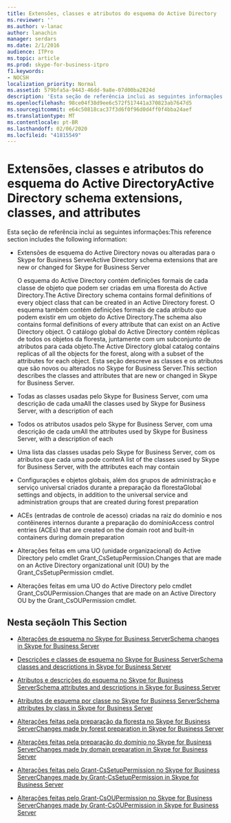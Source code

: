 ```yaml
---
title: Extensões, classes e atributos do esquema do Active Directory
ms.reviewer: ''
ms.author: v-lanac
author: lanachin
manager: serdars
ms.date: 2/1/2016
audience: ITPro
ms.topic: article
ms.prod: skype-for-business-itpro
f1.keywords:
- NOCSH
localization_priority: Normal
ms.assetid: 579bfa5a-9443-46dd-9a8e-07d00ba2824d
description: 'Esta seção de referência inclui as seguintes informações:'
ms.openlocfilehash: 98ce04f38d9ee6c572f517441a370823ab7647d5
ms.sourcegitcommit: e64c50818cac37f3d6f0f96d0d4ff0f4bba24aef
ms.translationtype: MT
ms.contentlocale: pt-BR
ms.lasthandoff: 02/06/2020
ms.locfileid: "41815549"
---
```

# <a name="active-directory-schema-extensions-classes-and-attributes"></a><span data-ttu-id="973e1-103">Extensões, classes e atributos do esquema do Active Directory</span><span class="sxs-lookup"><span data-stu-id="973e1-103">Active Directory schema extensions, classes, and attributes</span></span>
 
<span data-ttu-id="973e1-104">Esta seção de referência inclui as seguintes informações:</span><span class="sxs-lookup"><span data-stu-id="973e1-104">This reference section includes the following information:</span></span> 
  
- <span data-ttu-id="973e1-105">Extensões de esquema do Active Directory novas ou alteradas para o Skype for Business Server</span><span class="sxs-lookup"><span data-stu-id="973e1-105">Active Directory schema extensions that are new or changed for Skype for Business Server</span></span>
    
    <span data-ttu-id="973e1-106">O esquema do Active Directory contém definições formais de cada classe de objeto que podem ser criadas em uma floresta do Active Directory.</span><span class="sxs-lookup"><span data-stu-id="973e1-106">The Active Directory schema contains formal definitions of every object class that can be created in an Active Directory forest.</span></span> <span data-ttu-id="973e1-107">O esquema também contém definições formais de cada atributo que podem existir em um objeto do Active Directory.</span><span class="sxs-lookup"><span data-stu-id="973e1-107">The schema also contains formal definitions of every attribute that can exist on an Active Directory object.</span></span> <span data-ttu-id="973e1-108">O catálogo global do Active Directory contém réplicas de todos os objetos da floresta, juntamente com um subconjunto de atributos para cada objeto.</span><span class="sxs-lookup"><span data-stu-id="973e1-108">The Active Directory global catalog contains replicas of all the objects for the forest, along with a subset of the attributes for each object.</span></span> <span data-ttu-id="973e1-109">Esta seção descreve as classes e os atributos que são novos ou alterados no Skype for Business Server.</span><span class="sxs-lookup"><span data-stu-id="973e1-109">This section describes the classes and attributes that are new or changed in Skype for Business Server.</span></span>
    
- <span data-ttu-id="973e1-110">Todas as classes usadas pelo Skype for Business Server, com uma descrição de cada uma</span><span class="sxs-lookup"><span data-stu-id="973e1-110">All the classes used by Skype for Business Server, with a description of each</span></span>
    
- <span data-ttu-id="973e1-111">Todos os atributos usados pelo Skype for Business Server, com uma descrição de cada um</span><span class="sxs-lookup"><span data-stu-id="973e1-111">All the attributes used by Skype for Business Server, with a description of each</span></span>
    
- <span data-ttu-id="973e1-112">Uma lista das classes usadas pelo Skype for Business Server, com os atributos que cada uma pode conter</span><span class="sxs-lookup"><span data-stu-id="973e1-112">A list of the classes used by Skype for Business Server, with the attributes each may contain</span></span>
    
- <span data-ttu-id="973e1-113">Configurações e objetos globais, além dos grupos de administração e serviço universal criados durante a preparação da floresta</span><span class="sxs-lookup"><span data-stu-id="973e1-113">Global settings and objects, in addition to the universal service and administration groups that are created during forest preparation</span></span>
    
- <span data-ttu-id="973e1-114">ACEs (entradas de controle de acesso) criadas na raiz do domínio e nos contêineres internos durante a preparação do domínio</span><span class="sxs-lookup"><span data-stu-id="973e1-114">Access control entries (ACEs) that are created on the domain root and built-in containers during domain preparation</span></span>
    
- <span data-ttu-id="973e1-115">Alterações feitas em uma UO (unidade organizacional) do Active Directory pelo cmdlet Grant_CsSetupPermission.</span><span class="sxs-lookup"><span data-stu-id="973e1-115">Changes that are made on an Active Directory organizational unit (OU) by the Grant_CsSetupPermission cmdlet.</span></span>
    
- <span data-ttu-id="973e1-116">Alterações feitas em uma UO do Active Directory pelo cmdlet Grant_CsOUPermission.</span><span class="sxs-lookup"><span data-stu-id="973e1-116">Changes that are made on an Active Directory OU by the Grant_CsOUPermission cmdlet.</span></span>
    
## <a name="in-this-section"></a><span data-ttu-id="973e1-117">Nesta seção</span><span class="sxs-lookup"><span data-stu-id="973e1-117">In This Section</span></span>

- [<span data-ttu-id="973e1-118">Alterações de esquema no Skype for Business Server</span><span class="sxs-lookup"><span data-stu-id="973e1-118">Schema changes in Skype for Business Server</span></span>](schema-changes.md)
    
- [<span data-ttu-id="973e1-119">Descrições e classes de esquema no Skype for Business Server</span><span class="sxs-lookup"><span data-stu-id="973e1-119">Schema classes and descriptions in Skype for Business Server</span></span>](schema-classes-and-descriptions.md)
    
- [<span data-ttu-id="973e1-120">Atributos e descrições do esquema no Skype for Business Server</span><span class="sxs-lookup"><span data-stu-id="973e1-120">Schema attributes and descriptions in Skype for Business Server</span></span>](schema-attributes-and-descriptions.md)
    
- [<span data-ttu-id="973e1-121">Atributos de esquema por classe no Skype for Business Server</span><span class="sxs-lookup"><span data-stu-id="973e1-121">Schema attributes by class in Skype for Business Server</span></span>](schema-attributes-by-class.md)
    
- [<span data-ttu-id="973e1-122">Alterações feitas pela preparação da floresta no Skype for Business Server</span><span class="sxs-lookup"><span data-stu-id="973e1-122">Changes made by forest preparation in Skype for Business Server</span></span>](changes-made-by-forest-preparation.md)
    
- [<span data-ttu-id="973e1-123">Alterações feitas pela preparação do domínio no Skype for Business Server</span><span class="sxs-lookup"><span data-stu-id="973e1-123">Changes made by domain preparation in Skype for Business Server</span></span>](changes-made-by-domain-preparation.md)
    
- [<span data-ttu-id="973e1-124">Alterações feitas pelo Grant-CsSetupPermission no Skype for Business Server</span><span class="sxs-lookup"><span data-stu-id="973e1-124">Changes made by Grant-CsSetupPermission in Skype for Business Server</span></span>](changes-made-by-grant-cssetuppermission.md)
    
- [<span data-ttu-id="973e1-125">Alterações feitas pelo Grant-CsOUPermission no Skype for Business Server</span><span class="sxs-lookup"><span data-stu-id="973e1-125">Changes made by Grant-CsOUPermission in Skype for Business Server</span></span>](changes-made-by-grant-csoupermission.md)
    

